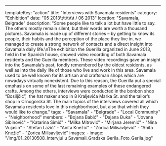 ---
  templateKey: "action"
  title: "Interviews with Savamala residents"
  category: "Exhibition"
  date: "05 2013\t\t\t\t\t /  06 2013"
  location: "Savamala, Belgrade"
  description: "Some people like to talk a lot but have little to say. The others mostly remain silent, but their words are worth a thousand pictures. Savamala is made up of different stories – by getting to know its people, their habits and the perception of the place they live in, we managed to create a strong network of contacts and a direct insight into Savamala daily life.\nThe exhibition the Guerilla organized in June 2013, held in the Spanish house, showed video recording of both Savamala residents and the Guerilla members. These video recordings gave an insight into the Savamala’s past, fondly remembered by the oldest residents, as well as into the daily life of those who live and work in this area. Savamala used to be well known for its artisan and craftsman shops which are nowadays virtually nonexistent. Due to this reason, the Guerilla put a special emphasis on some of the last remaining examples of these endangered crafts. Among the others, interviews were conducted in the bonbon shop “Bosiljčić”,  the hat maker shop in 8 Kraljevića Marka St. and the tailor’s shop in Crnogorska St. The main topics of the interviews covered all which Savamala residents love in this neighborhood, but also that which they would like to change."
  tags: 
    - "Savamala"
    - "Belgrade"
    - "Local Community"
    - "Neighborhood"
  members: 
    - "Bojana Babić"
    - "Dajana Đuka"
    - "Jovana Sibinović"
    - "Katarina Simić"
    - "Milka Mitrović"
    - "Mirjana Jeremić"
    - "Nina Vujasin"
    - "Stefan Lazić"
    - "Anita Knežić"
    - "Zorica Milisavljević"
    - "Anita Knežić"
    - "Zorica Milisavljević"
  images: 
    - 
      image: "/img/01_20130508_Intervjui u Savamali_Gradska Gerila_Foto_Gerila.jpg"
